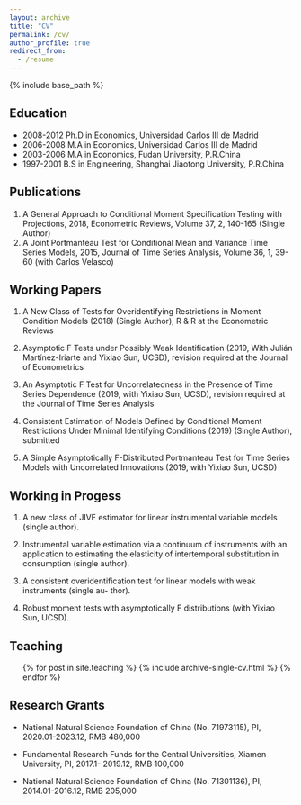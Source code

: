 ```yaml
---
layout: archive
title: "CV"
permalink: /cv/
author_profile: true
redirect_from:
  - /resume
---
```


{% include base_path %}

## Education

   * 2008-2012 Ph.D in Economics, Universidad Carlos III de Madrid
   * 2006-2008 M.A in Economics, Universidad Carlos III de Madrid
   * 2003-2006 M.A in Economics, Fudan University, P.R.China
   * 1997-2001 B.S in Engineering, Shanghai Jiaotong University, P.R.China


## Publications
   1. A General Approach to Conditional Moment Specification Testing with Projections, 2018, Econometric Reviews, Volume 37, 2, 140-165 (Single Author)
   2. A Joint Portmanteau Test for Conditional Mean and Variance Time Series Models, 2015, Journal of Time Series Analysis, Volume 36, 1, 39-60 (with Carlos Velasco)
## Working Papers

1. A New Class of Tests for Overidentifying Restrictions in Moment Condition Models (2018) (Single Author), R & R at the Econometric Reviews

2. Asymptotic F Tests under Possibly Weak Identification (2019, With Julián Martínez-Iriarte and Yixiao Sun, UCSD), revision required at the Journal of Econometrics

3. An Asymptotic F Test for Uncorrelatedness in the Presence of Time Series Dependence (2019, with Yixiao Sun, UCSD), revision required at the Journal of Time Series Analysis

4. Consistent Estimation of Models Defined by Conditional Moment Restrictions Under Minimal Identifying Conditions (2019) (Single Author), submitted

5. A Simple Asymptotically F-Distributed Portmanteau Test for Time Series Models with Uncorrelated Innovations (2019, with Yixiao Sun, UCSD)

## Working in Progess

  1. A new class of JIVE estimator for linear instrumental variable models (single author).

  2. Instrumental variable estimation via a continuum of instruments with an application to estimating the elasticity of intertemporal substitution in consumption (single author).

  3. A consistent overidentification test for linear models with weak instruments (single au- thor).

  4. Robust moment tests with asymptotically F distributions (with Yixiao Sun, UCSD).

## Teaching

  <ul>{% for post in site.teaching %}
    {% include archive-single-cv.html %}
  {% endfor %}</ul>
  
## Research Grants



   * National Natural Science Foundation of China (No. 71973115), PI, 2020.01-2023.12, RMB 480,000

   * Fundamental Research Funds for the Central Universities, Xiamen University, PI, 2017.1- 2019.12, RMB 100,000

   * National Natural Science Foundation of China (No. 71301136), PI, 2014.01-2016.12, RMB 205,000

